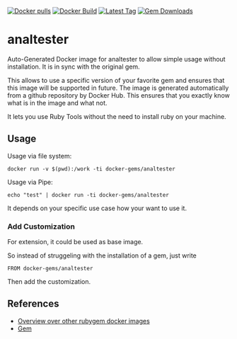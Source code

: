 [![Docker pulls](https://img.shields.io/docker/pulls/rubygem/analtester.svg)](https://hub.docker.com/r/rubygem/analtester/)
[![Docker Build](https://img.shields.io/docker/automated/rubygem/analtester.svg)](https://hub.docker.com/r/rubygem/analtester/)
[![Latest Tag](https://img.shields.io/github/tag/docker-rubygem/analtester.svg)](https://hub.docker.com/r/rubygem/analtester/)
[![Gem Downloads](https://img.shields.io/gem/dt/analtester.svg)](https://rubygems.org/gems/analtester/)
# analtester

Auto-Generated Docker image for analtester to allow simple usage without installation.
It is in sync with the original gem.

This allows to use a specific version of your favorite gem and ensures that this image will be supported in future.
The image is generated automatically from a github repository by Docker Hub.
This ensures that you exactly know what is in the image and what not.

It lets you use Ruby Tools without the need to install ruby on your machine.

## Usage

Usage via file system:

`docker run -v $(pwd):/work -ti docker-gems/analtester`

Usage via Pipe:

`echo "test" | docker run -ti docker-gems/analtester`

It depends on your specific use case how your want to use it.

### Add Customization

For extension, it could be used as base image.

So instead of struggeling with the installation of a gem, just write

`FROM docker-gems/analtester`

Then add the customization.

## References

 - [Overview over other rubygem docker images](https://github.com/thinkbot/docker-rubygem)
 - [Gem](https://rubygems.org/gems/analtester/)
